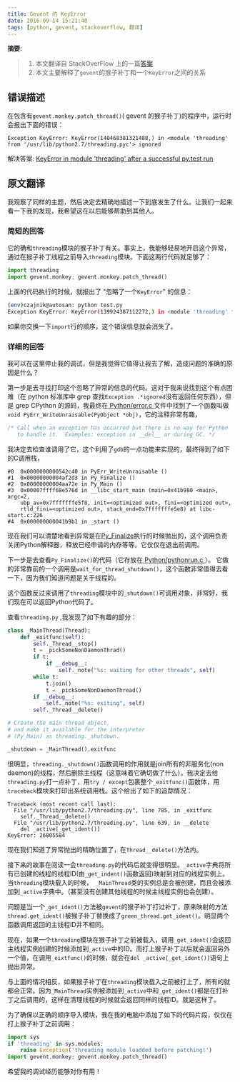 ```yaml
---
title: Gevent 的 KeyError
date: 2016-09-14 15:21:40
tags: [python, gevent, stackoverflow, 翻译]
---
```


__摘要__:
> 1. 本文翻译自 StackOverFlow 上的一篇[答案](http://stackoverflow.com/questions/8774958/keyerror-in-module-threading-after-a-successful-py-test-run)
> 2. 本文主要解释了`gevent`的猴子补丁和一个`KeyError`之间的关系

<!-- more -->

## 错误描述

在包含有`gevent.monkey.patch_thread()`( gevent 的猴子补丁)的程序中，运行时会报出下面的错误：

```
Exception KeyError: KeyError(140468381321488,) in <module 'threading' from '/usr/lib/python2.7/threading.pyc'> ignored
```

解决答案: [KeyError in module 'threading' after a successful py.test run](http://stackoverflow.com/questions/8774958/keyerror-in-module-threading-after-a-successful-py-test-run)

## 原文翻译

我观察了同样的主题，然后决定去精确地描述一下到底发生了什么。让我们一起来看一下我的发现，我希望这在以后能够帮助到其他人。

### 简短的回答

它的确和`threading`模块的猴子补丁有关。事实上，我能够轻易地开启这个异常，通过在猴子补丁线程之前导入`threading`模块。下面这两行代码就足够了：

```python
import threading
import gevent.monkey; gevent.monkey.patch_thread()
```

上面的代码执行的时候，就报出了 "忽略了一个`KeyError`" 的信息：

```sh
(env)czajnik@autosan: python test.py
Exception KeyError: KeyError(139924387112272,) in <module 'threading' from '/usr/lib/python2.7/threading.pyc'> ignored
```

如果你交换一下`import`行的顺序，这个错误信息就会消失了。

### 详细的回答

我可以在这里停止我的调试，但是我觉得它值得让我去了解，造成问题的准确的原因是什么？

第一步是去寻找打印这个忽略了异常的信息的代码。这对于我来说找到这个有点困难（在 python 标准库中 grep 查找`Exception .*ignored`没有返回任何东西），但是 grep CPython 的源码，我最终在[ Python/error.c ](http://svn.python.org/projects/python/tags/r27/Python/errors.c)文件中找到了一个函数叫做`void PyErr_WriteUnraisable(PyObject *obj)`，它的注释非常有趣，

```c
/* Call when an exception has occurred but there is no way for Python
   to handle it.  Examples: exception in __del__ or during GC. */
```

我决定去检查谁调用了它，这个利用了`gdb`的一点功能来实现的，最终得到了如下的C调用栈，
```
#0  0x0000000000542c40 in PyErr_WriteUnraisable ()
#1  0x00000000004af2d3 in Py_Finalize ()
#2  0x00000000004aa72e in Py_Main ()
#3  0x00007ffff68e576d in __libc_start_main (main=0x41b980 <main>, argc=2,
    ubp_av=0x7fffffffe5f8, init=<optimized out>, fini=<optimized out>,
    rtld_fini=<optimized out>, stack_end=0x7fffffffe5e8) at libc-start.c:226
#4  0x000000000041b9b1 in _start ()
```
现在我们可以清楚地看到异常是在[Py_Finalize](https://docs.python.org/3/c-api/init.html#Py_Finalize)执行的时候抛出的，这个调用负责关闭Python解释器，释放已经申请的内存等等。它仅仅在退出前调用。

下一步是去查看`Py_Finalize()`的代码（它存放在[ Python/pythonrun.c ](http://svn.python.org/projects/python/tags/r27/Python/pythonrun.c)）。  它做的非常靠前的一个调用是`wait_for_thread_shutdown()`，这个函数非常值得去看一下，因为我们知道问题是关于线程的。

这个函数反过来调用了`threading`模块中的`_shutdown()`可调用对象，非常好，我们现在可以返回Python代码了。

查看`threading.py` ,我发现了如下有趣的部分：

```python
class _MainThread(Thread):
    def _exitfunc(self):
        self._Thread__stop()
        t = _pickSomeNonDaemonThrad()
        if t:
            if __debug__:
                self._note("%s: waiting for other threads", self)
        while t:
            t.join()
            t = _pickSomeNonDaemonThread()
        if __debug__:
            self._note("%s: exiting", self)
        self._Thread__delete()

# Create the main thread object,
# and make it available for the interpreter
# (Py_Main) as threading._shutdown.

_shutdown = _MainThread().exitfunc
```

很明显，`threading._shutdown()`函数调用的作用就是join所有的非服务化(non daemon)的线程，然后删除主线程（这意味着它确切做了什么）。我决定去给`threading.py`打一点补丁，用`try / except`包裹整个`_exitfunc()`函数体，用`traceback`模块来打印出系统调用栈。这个给出了如下的追踪情况：

```
Traceback (most recent call last):
  File "/usr/lib/python2.7/threading.py", line 785, in _exitfunc
    self._Thread__delete()
  File "/usr/lib/python2.7/threading.py", line 639, in __delete
    del _active[_get_ident()]
KeyError: 26805584
```

现在我们知道了异常抛出的精确位置了，在`Thread__delete()`方法内。

接下来的故事在阅读一会`threading.py`的代码后就变得很明显。`_active`字典将所有已创建的线程的线程ID(由`_get_indent()`函数返回)映射到对应的线程实例上。当`threading`模块载入的时候，` _MainThread`类的实例总是会被创建，而且会被添加到`_active`字典中。（甚至没有创建其他线程的时候主线程实例也会创建）。

问题是当一个`_get_ident()`方法被`gevent`的猴子补丁打过补丁，原来映射的方法`thread.get_ident()`被猴子补丁替换成了`green_thread.get_ident()`。明显两个函数调用返回的主线程ID并不相同。

现在，如果一个`threading`模块在猴子补丁之前被载入，调用`_get_ident()`会返回主线程实例创建的时候添加到`_active`中的ID。而打上猴子补丁以后就会返回另外一个值，在调用`_eixtfunc()`的时候，就会在`del _active[_get_ident()]`语句上抛出异常。

与上面的情况相反，如果猴子补丁在`threading`模块载入之前被打上了，所有的就都会正常。因为`_MainThread`实例被添加到`_active`中和`_get_ident()`都是在打补丁之后调用的，这样在清理线程的时候就会返回同样的线程ID。就是这样了。

为了确保以正确的顺序导入模块，我在我的电脑中添加了如下的代码片段，仅仅在打上猴子补丁之前调用：

```python
import sys
if 'threading' in sys.modules:
    raise Exception('threading module loadded before patching!')
import gevent.monkey; gevent.monkey.patch_thread()
```

希望我的调试经历能够对你有用！

